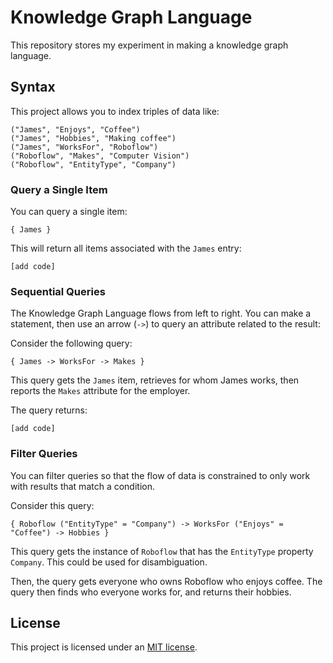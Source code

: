 # Knowledge Graph Language

This repository stores my experiment in making a knowledge graph language.

## Syntax

This project allows you to index triples of data like:

```
("James", "Enjoys", "Coffee")
("James", "Hobbies", "Making coffee")
("James", "WorksFor", "Roboflow")
("Roboflow", "Makes", "Computer Vision")
("Roboflow", "EntityType", "Company")
```

### Query a Single Item

You can query a single item:

```
{ James }
```

This will return all items associated with the `James` entry:

```
[add code]
```

### Sequential Queries

The Knowledge Graph Language flows from left to right. You can make a statement, then use an arrow (`->`) to query an attribute related to the result:

Consider the following query:

```
{ James -> WorksFor -> Makes }
```

This query gets the `James` item, retrieves for whom James works, then reports the `Makes` attribute for the employer.

The query returns:

```
[add code]
```

### Filter Queries

You can filter queries so that the flow of data is constrained to only work with results that match a condition.

Consider this query:

```
{ Roboflow ("EntityType" = "Company") -> WorksFor ("Enjoys" = "Coffee") -> Hobbies }
```

This query gets the instance of `Roboflow` that has the `EntityType` property `Company`. This could be used for disambiguation.

Then, the query gets everyone who owns Roboflow who enjoys coffee. The query then finds who everyone works for, and returns their hobbies.

## License

This project is licensed under an [MIT license](LICENSE).
